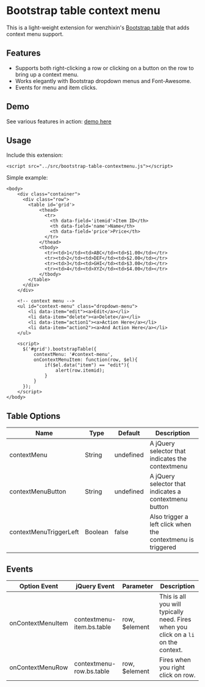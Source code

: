 Bootstrap table context menu
=======================

This is a light-weight extension for wenzhixin's [Bootstrap table](http://bootstrap-table.wenzhixin.net.cn/) that adds context menu support. 

Features
-----
- Supports both right-clicking a row or clicking on a button on the row to bring up a context menu.
- Works elegantly with Bootstrap dropdown menus and Font-Awesome.
- Events for menu and item clicks.

Demo
-----
See various features in action: [demo here](http://www.prograhammer.com/demos/bootstrap-table-contextmenu)

Usage
-----
Include this extension:
```
<script src="../src/bootstrap-table-contextmenu.js"></script>
```

Simple example:
```
<body>
    <div class="container">
      <div class="row">
        <table id='grid'>
            <thead>
              <tr>
                <th data-field='itemid'>Item ID</th>
                <th data-field='name'>Name</th>
                <th data-field='price'>Price</th>
              </tr>
            </thead>
            <tbody>
              <tr><td>1</td><td>ABC</td><td>$1.00</td></tr>
              <tr><td>2</td><td>DEF</td><td>$2.00</td></tr>
              <tr><td>3</td><td>GHI</td><td>$3.00</td></tr>
              <tr><td>4</td><td>XYZ</td><td>$4.00</td></tr>
            </tbody>
        </table>
      </div>  
    </div>
  
    <!-- context menu -->
    <ul id="context-menu" class="dropdown-menu">
        <li data-item="edit"><a>Edit</a></li>
        <li data-item="delete"><a>Delete</a></li>
        <li data-item="action1"><a>Action Here</a></li>
        <li data-item="action2"><a>And Action Here</a></li>
    </ul>  

    <script>
      $('#grid').bootstrapTable({
          contextMenu: '#context-menu',
          onContextMenuItem: function(row, $el){
              if($el.data("item") == "edit"){
                  alert(row.itemid);
              }
          }
      });
    </script>
</body>
```

Table Options
-----

|Name                   |Type     |Default   |Description|
|-----------------------|---------|----------|-----------|
|contextMenu            |String   |undefined |A jQuery selector that indicates the contextmenu            |
|contextMenuButton      |String   |undefined |A jQuery selector that indicates a contextmenu button       |
|contextMenuTriggerLeft |Boolean  |false     |Also trigger a left click when the contextmenu is triggered |

Events
-----

|Option Event           |jQuery Event               |Parameter     |Description|
|-----------------------|---------------------------|--------------|-----------|
|onContextMenuItem      |contextmenu-item.bs.table  |row, $element |This is all you will typically need. Fires when you click on a <code>li</code> on the context. | 
|onContextMenuRow      |contextmenu-row.bs.table   |row, $element  |Fires when you right click on row. |
